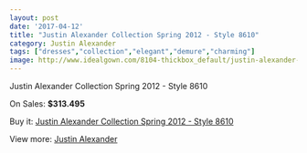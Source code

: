 ```yaml
---
layout: post
date: '2017-04-12'
title: "Justin Alexander Collection Spring 2012 - Style 8610"
category: Justin Alexander
tags: ["dresses","collection","elegant","demure","charming"]
image: http://www.idealgown.com/8104-thickbox_default/justin-alexander-collection-spring-2012-style-8610.jpg
---
```

Justin Alexander Collection Spring 2012 - Style 8610

On Sales: **$313.495**
<a href="https://www.idealgown.com/en/justin-alexander/3396-justin-alexander-collection-spring-2012-style-8610.html"><amp-img layout="responsive" width="600" height="600" src="//www.idealgown.com/8104-thickbox_default/justin-alexander-collection-spring-2012-style-8610.jpg" alt="Justin Alexander Collection Spring 2012 - Style 8610 0" /></a>
<a href="https://www.idealgown.com/en/justin-alexander/3396-justin-alexander-collection-spring-2012-style-8610.html"><amp-img layout="responsive" width="600" height="600" src="//www.idealgown.com/8107-thickbox_default/justin-alexander-collection-spring-2012-style-8610.jpg" alt="Justin Alexander Collection Spring 2012 - Style 8610 1" /></a>
<a href="https://www.idealgown.com/en/justin-alexander/3396-justin-alexander-collection-spring-2012-style-8610.html"><amp-img layout="responsive" width="600" height="600" src="//www.idealgown.com/8106-thickbox_default/justin-alexander-collection-spring-2012-style-8610.jpg" alt="Justin Alexander Collection Spring 2012 - Style 8610 2" /></a>
<a href="https://www.idealgown.com/en/justin-alexander/3396-justin-alexander-collection-spring-2012-style-8610.html"><amp-img layout="responsive" width="600" height="600" src="//www.idealgown.com/8105-thickbox_default/justin-alexander-collection-spring-2012-style-8610.jpg" alt="Justin Alexander Collection Spring 2012 - Style 8610 3" /></a>

Buy it: [Justin Alexander Collection Spring 2012 - Style 8610](https://www.idealgown.com/en/justin-alexander/3396-justin-alexander-collection-spring-2012-style-8610.html "Justin Alexander Collection Spring 2012 - Style 8610")

View more: [Justin Alexander](https://www.idealgown.com/en/43-justin-alexander "Justin Alexander")